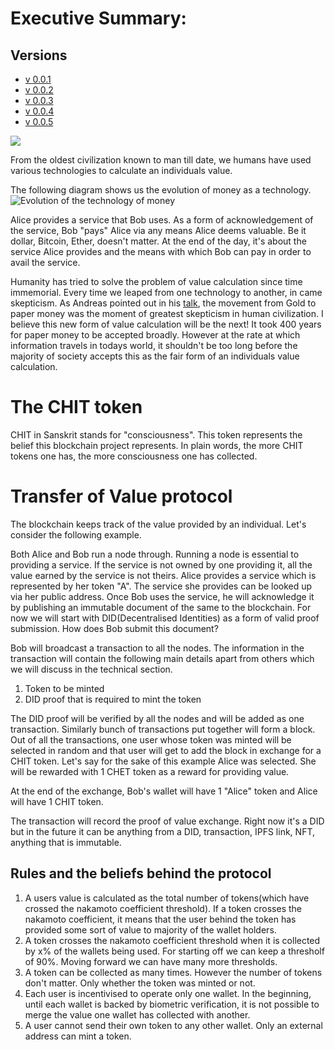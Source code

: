 # Executive Summary:

## Versions
* [v 0.0.1](https://github.com/AireshBhat/TransferOfValue/blob/main/Versions/v0.0.1.md)
* [v 0.0.2](https://github.com/AireshBhat/TransferOfValue/blob/main/Versions/v0.0.2.md)
* [v 0.0.3](https://github.com/AireshBhat/TransferOfValue/blob/main/Versions/v0.0.3.md)
* [v 0.0.4](https://github.com/AireshBhat/TransferOfValue/blob/main/Versions/v0.0.4.md)
* [v 0.0.5](https://github.com/AireshBhat/TransferOfValue/blob/main/Versions/v0.0.5.md)

![](https://badgen.net/badge/Version/v0.0.5/green)

From the oldest civilization known to man till date, we humans have used various technologies to calculate an individuals value. 

The following diagram shows us the evolution of money as a technology.
![Evolution of the technology of money](https://user-images.githubusercontent.com/23222537/209832134-75638277-a4d6-4b8d-8e90-0a01deb21965.png)

Alice provides a service that Bob uses. As a form of acknowledgement of the service, Bob "pays" Alice via any means Alice deems valuable. Be it dollar, Bitcoin, Ether, doesn't matter. At the end of the day, it's about the service Alice provides and the means with which Bob can pay in order to avail the service.

Humanity has tried to solve the problem of value calculation since time immemorial. Every time we leaped from one technology to another, in came skepticism. As Andreas pointed out in his [talk](https://youtu.be/n-EpKQ6xIJs?t=465), the movement from Gold to paper money was the moment of greatest skepticism in human civilization. I believe this new form of value calculation will be the next! It took 400 years for paper money to be accepted broadly. However at the rate at which information travels in todays world, it shouldn't be too long before the majority of society accepts this as the fair form of an individuals value calculation.

# The CHIT token
CHIT in Sanskrit stands for "consciousness". This token represents the belief this blockchain project represents. In plain words, the more CHIT tokens one has, the more consciousness one has collected.

# Transfer of Value protocol
The blockchain keeps track of the value provided by an individual.
Let's consider the following example.

Both Alice and Bob run a node through. Running a node is essential to providing a service. If the service is not owned by one providing it, all the value earned by the service is not theirs.
Alice provides a service which is represented by her token "A". The service she provides can be looked up via her public address.
Once Bob uses the service, he will acknowledge it by publishing an immutable document of the same to the blockchain. For now we will start with DID(Decentralised Identities) as a form of valid proof submission. How does Bob submit this document?

Bob will broadcast a transaction to all the nodes. The information in the transaction will contain the following main details apart from others which we will discuss in the technical section.
1. Token to be minted
2. DID proof that is required to mint the token

The DID proof will be verified by all the nodes and will be added as one transaction. Similarly bunch of transactions put together will form a block. Out of all the transactions, one user whose token was minted will be selected in random and that user will get to add the block in exchange for a CHIT token. Let's say for the sake of this example Alice was selected. She will be rewarded with 1 CHET token as a reward for providing value.

At the end of the exchange, Bob's wallet will have 1 "Alice" token and Alice will have 1 CHIT token.

The transaction will record the proof of value exchange. Right now it's a DID but in the future it can be anything from a DID, transaction, IPFS link, NFT, anything that is immutable.

## Rules and the beliefs behind the protocol
1. A users value is calculated as the total number of tokens(which have crossed the nakamoto coefficient threshold). If a token crosses the nakamoto coefficient, it means that the user behind the token has provided some sort of value to majority of the wallet holders.
2. A token crosses the nakamoto coefficient threshold when it is collected by x% of the wallets being used. For starting off we can keep a thresholf of 90%. Moving forward we can have many more thresholds.
3. A token can be collected as many times. However the number of tokens don't matter. Only whether the token was minted or not.
4. Each user is incentivised to operate only one wallet. In the beginning, until each wallet is backed by biometric verification, it is not possible to merge the value one wallet has collected with another.
5. A user cannot send their own token to any other wallet. Only an external address can mint a token.